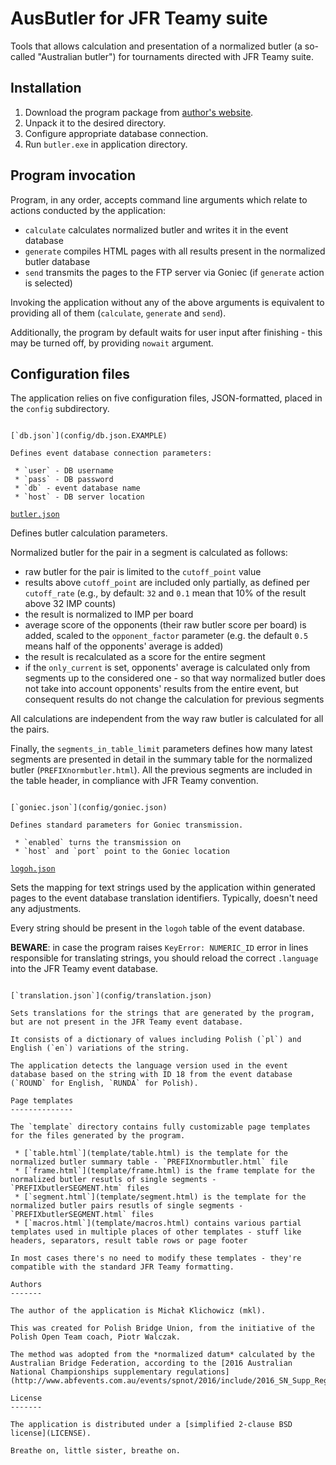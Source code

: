 AusButler for JFR Teamy suite
=============================

Tools that allows calculation and presentation of a normalized butler (a so-called "Australian butler") for tournaments directed with JFR Teamy suite.

Installation
------------

1. Download the program package from [author's website](https://github.com/emkael/jfrteamy-ausbutler/releases).
2. Unpack it to the desired directory.
3. Configure appropriate database connection.
4. Run `butler.exe` in application directory.

Program invocation
------------------

Program, in any order, accepts command line arguments which relate to actions conducted by the application:

 * `calculate` calculates normalized butler and writes it in the event database
 * `generate` compiles HTML pages with all results present in the normalized butler database
 * `send` transmits the pages to the FTP server via Goniec (if `generate` action is selected)

Invoking the application without any of the above arguments is equivalent to providing all of them (`calculate`, `generate` and `send`).

Additionally, the program by default waits for user input after finishing - this may be turned off, by providing `nowait` argument.

Configuration files
-------------------

The application relies on five configuration files, JSON-formatted, placed in the `config` subdirectory.

~~~

[`db.json`](config/db.json.EXAMPLE)

Defines event database connection parameters:

 * `user` - DB username
 * `pass` - DB password
 * `db` - event database name
 * `host` - DB server location

~~~
 
[`butler.json`](config/butler.json)

Defines butler calculation parameters.

Normalized butler for the pair in a segment is calculated as follows:

 * raw butler for the pair is limited to the `cutoff_point` value
 * results above `cutoff_point` are included only partially, as defined per `cutoff_rate` (e.g., by default: `32` and `0.1` mean that 10% of the result above 32 IMP counts)
 * the result is normalized to IMP per board
 * average score of the opponents (their raw butler score per board) is added, scaled to the `opponent_factor` parameter (e.g. the default `0.5` means half of the opponents' average is added)
 * the result is recalculated as a score for the entire segment
 * if the `only_current` is set, opponents' average is calculated only from segments up to the considered one - so that way normalized butler does not take into account opponents' results from the entire event, but consequent results do not change the calculation for previous segments

All calculations are independent from the way raw butler is calculated for all the pairs.

Finally, the `segments_in_table_limit` parameters defines how many latest segments are presented in detail in the summary table for the normalized butler (`PREFIXnormbutler.html`). All the previous segments are included in the table header, in compliance with JFR Teamy convention.

~~~

[`goniec.json`](config/goniec.json)

Defines standard parameters for Goniec transmission.

 * `enabled` turns the transmission on
 * `host` and `port` point to the Goniec location

~~~

[`logoh.json`](config/logoh.json)

Sets the mapping for text strings used by the application within generated pages to the event database translation identifiers. Typically, doesn't need any adjustments.

Every string should be present in the `logoh` table of the event database.

**BEWARE**: in case the program raises `KeyError: NUMERIC_ID` error in lines responsible for translating strings, you should reload the correct `.language` into the JFR Teamy event database.

~~~

[`translation.json`](config/translation.json)

Sets translations for the strings that are generated by the program, but are not present in the JFR Teamy event database.

It consists of a dictionary of values including Polish (`pl`) and English (`en`) variations of the string.

The application detects the language version used in the event database based on the string with ID 18 from the event database (`ROUND` for English, `RUNDA` for Polish).

Page templates
--------------

The `template` directory contains fully customizable page templates for the files generated by the program.

 * [`table.html`](template/table.html) is the template for the normalized butler summary table - `PREFIXnormbutler.html` file
 * [`frame.html`](template/frame.html) is the frame template for the normalized butler resutls of single segments - `PREFIXbutlerSEGMENT.htm` files
 * [`segment.html`](template/segment.html) is the template for the normalized butler pairs resutls of single segments - `PREFIXbutlerSEGMENT.html` files
 * [`macros.html`](template/macros.html) contains various partial templates used in multiple places of other templates - stuff like headers, separators, result table rows or page footer

In most cases there's no need to modify these templates - they're compatible with the standard JFR Teamy formatting.

Authors
-------

The author of the application is Michał Klichowicz (mkl).

This was created for Polish Bridge Union, from the initiative of the Polish Open Team coach, Piotr Walczak.

The method was adopted from the *normalized datum* calculated by the Australian Bridge Federation, according to the [2016 Australian National Championships supplementary regulations](http://www.abfevents.com.au/events/spnot/2016/include/2016_SN_Supp_Regs.pdf).

License
-------

The application is distributed under a [simplified 2-clause BSD license](LICENSE).

~~~

`Breathe on, little sister, breathe on.`
